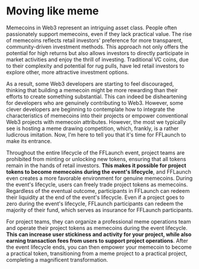 # Moving like meme

Memecoins in Web3 represent an intriguing asset class. People often passionately support memecoins, even if they lack practical value. The rise of memecoins reflects retail investors' preference for more transparent, community-driven investment methods. This approach not only offers the potential for high returns but also allows investors to directly participate in market activities and enjoy the thrill of investing. Traditional VC coins, due to their complexity and potential for rug pulls, have led retail investors to explore other, more attractive investment options.

As a result, some Web3 developers are starting to feel discouraged, thinking that building a memecoin might be more rewarding than their efforts to create something substantial. This can indeed be disheartening for developers who are genuinely contributing to Web3. However, some clever developers are beginning to contemplate how to integrate the characteristics of memecoins into their projects or empower conventional Web3 projects with memecoin attributes. However, the most we typically see is hosting a meme drawing competition, which, frankly, is a rather ludicrous imitation. Now, I'm here to tell you that it's time for FFLaunch to make its entrance.

Throughout the entire lifecycle of the FFLaunch event, project teams are prohibited from minting or unlocking new tokens, ensuring that all tokens remain in the hands of retail investors. **This makes it possible for project tokens to become memecoins during the event's lifecycle**, and FFLaunch even creates a more favorable environment for genuine memecoins. During the event's lifecycle, users can freely trade project tokens as memecoins. Regardless of the eventual outcome, participants in FFLaunch can redeem their liquidity at the end of the event's lifecycle. Even if a project goes to zero during the event's lifecycle, FFLaunch participants can redeem the majority of their fund, which serves as insurance for FFLaunch participants.

For project teams, they can organize a professional meme operations team and operate their project tokens as memecoins during the event lifecycle. **This can increase user stickiness and activity for your project, while also earning transaction fees from users to support project operations**. After the event lifecycle ends, you can then empower your memecoin to become a practical token, transitioning from a meme project to a practical project, completing a magnificent transformation.
